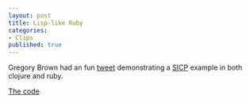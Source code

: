 ```yaml
---
layout: post
title: Lisp-like Ruby
categories:
- Clips
published: true
---
```

Gregory Brown had an fun <a href="http://twitter.com/seacreature/status/17425701811">tweet</a> demonstrating a <a href="http://mitpress.mit.edu/sicp/">SICP</a> example in both clojure and ruby.

<a href="http://pastie.org/1025245">The code</a>
